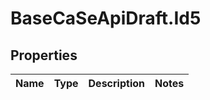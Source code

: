 # BaseCaSeApiDraft.Id5

## Properties
Name | Type | Description | Notes
------------ | ------------- | ------------- | -------------
